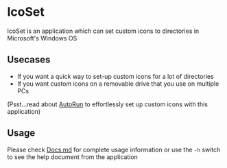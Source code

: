 # IcoSet

IcoSet is an application which can set custom icons to directories in Microsoft's Windows OS

## Usecases

* If you want a quick way to set-up custom icons for a lot of directories
* If you want custom icons on a removable drive that you use on multiple PCs

(Psst...read about [AutoRun](https://en.wikipedia.org/wiki/AutoRun) to effortlessly set up custom icons with this application)

## Usage

Please check [Docs.md](//Docs.md) for complete usage information or use the `-h` switch to see the help document from the application
